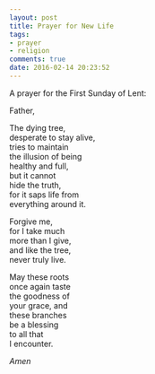 ```yaml
---
layout: post
title: Prayer for New Life
tags:
- prayer
- religion
comments: true
date: 2016-02-14 20:23:52
---
```


A prayer for the First Sunday of Lent:

Father,

The dying tree,   
desperate to stay alive,  
tries to maintain  
the illusion of being  
healthy and full,  
but it cannot  
hide the truth,  
for it saps life from  
everything around it.

Forgive me,  
for I take much  
more than I give,  
and like the tree,  
never truly live.

May these roots  
once again taste  
the goodness of   
your grace, and  
these branches  
be a blessing  
to all that  
I encounter.

*Amen*

